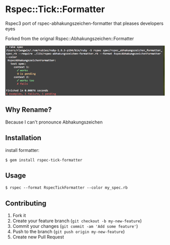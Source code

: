 # Rspec::Tick::Formatter

Rspec3 port of rspec-abhakungszeichen-formatter that pleases developers eyes

Forked from the orignal Rspec::Abhakungszeichen::Formatter

![demo](abhakungszeichen-demo.png)

## Why Rename?

Because I can't pronounce Abhakungszeichen

## Installation

install formatter:

    $ gem install rspec-tick-formatter

## Usage

    $ rspec --format RspecTickFormatter --color my_spec.rb

## Contributing

1. Fork it
2. Create your feature branch (`git checkout -b my-new-feature`)
3. Commit your changes (`git commit -am 'Add some feature'`)
4. Push to the branch (`git push origin my-new-feature`)
5. Create new Pull Request
